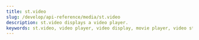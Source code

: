 ```yaml
---
title: st.video
slug: /develop/api-reference/media/st.video
description: st.video displays a video player.
keywords: st.video, video player, video display, movie player, video streaming, video playback, media player, video controls, video embedding
---
```


<Autofunction function="streamlit.video" />
